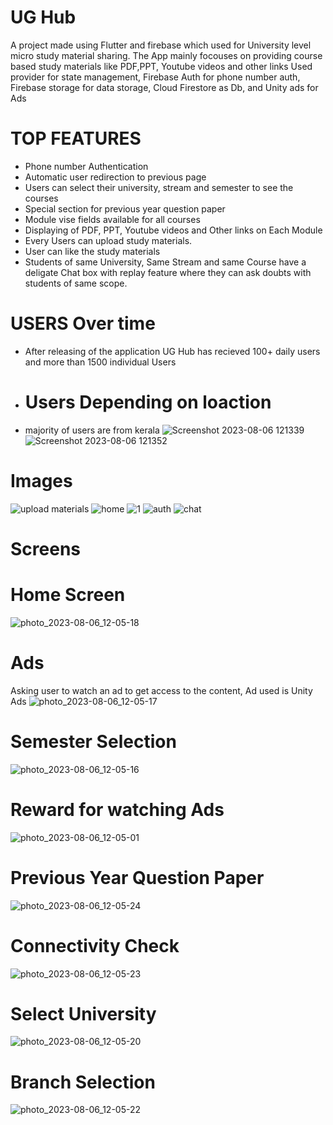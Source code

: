 # UG Hub

A project made using Flutter and firebase which used for University level micro study material sharing. The App mainly focouses on providing course based study materials like PDF,PPT, Youtube videos and other links Used provider for state management, Firebase Auth for phone number auth, Firebase storage for data storage, Cloud Firestore as Db, and Unity ads for Ads

#  TOP FEATURES

- Phone number Authentication
- Automatic user redirection to previous page
- Users can select their university, stream and semester to see the courses
- Special section for previous year question paper
- Module vise fields available for all courses
- Displaying of PDF, PPT, Youtube videos and Other links on Each Module
- Every Users can upload study materials.
- User can like the study materials
- Students of same University, Same Stream and same Course have a deligate Chat box with replay feature where they can ask doubts with students of same scope.

 # USERS Over time
 - After releasing of the application UG Hub has recieved 100+ daily users and more than 1500 individual Users
 - # Users Depending on loaction
 - majority of users are from kerala
![Screenshot 2023-08-06 121339](https://github.com/joe-l-mathew/UG-HUB/assets/84284015/12f96e0e-8aa5-46f1-958c-7d255065d2f0)
![Screenshot 2023-08-06 121352](https://github.com/joe-l-mathew/UG-HUB/assets/84284015/79310723-41ad-4f7d-8675-7a1b046b6fa1)

  #  Images

  ![upload materials](https://github.com/joe-l-mathew/UG-HUB/assets/84284015/647f57c9-d24f-4b5c-9a00-7836b68b3dc8)
![home](https://github.com/joe-l-mathew/UG-HUB/assets/84284015/43540ba5-67c4-42ed-a2a7-289fc689c0ab)
![1](https://github.com/joe-l-mathew/UG-HUB/assets/84284015/86207288-74b6-4ddd-b1b9-dea114a67452)
![auth](https://github.com/joe-l-mathew/UG-HUB/assets/84284015/8a4b9d9e-42dd-4669-8865-f795f053645c)
![chat](https://github.com/joe-l-mathew/UG-HUB/assets/84284015/f6cc1fb8-d229-4036-aef9-3e1f8a5923a7)

# Screens

# Home Screen
![photo_2023-08-06_12-05-18](https://github.com/joe-l-mathew/UG-HUB/assets/84284015/4e1b477e-e335-45ae-9f1e-5f7562cce4b3)
# Ads
Asking user to watch an ad to get access to the content, Ad used is Unity Ads
![photo_2023-08-06_12-05-17](https://github.com/joe-l-mathew/UG-HUB/assets/84284015/d895f14f-42a1-469a-afe9-09d3fa0f7a21)
# Semester Selection
![photo_2023-08-06_12-05-16](https://github.com/joe-l-mathew/UG-HUB/assets/84284015/f65b56fa-ee7c-476f-b4f0-8e26c62dc43b)
# Reward for watching Ads
![photo_2023-08-06_12-05-01](https://github.com/joe-l-mathew/UG-HUB/assets/84284015/7cce6e5d-df49-4ab2-9beb-d31e4aae4f6e)
# Previous Year Question Paper
![photo_2023-08-06_12-05-24](https://github.com/joe-l-mathew/UG-HUB/assets/84284015/dc31b23e-a76f-4f99-a3ba-a51b0776d53c)
# Connectivity Check
![photo_2023-08-06_12-05-23](https://github.com/joe-l-mathew/UG-HUB/assets/84284015/08d04b55-dd21-47eb-8a25-912e9d1592b3)
# Select University
![photo_2023-08-06_12-05-20](https://github.com/joe-l-mathew/UG-HUB/assets/84284015/dfe2bfcb-257b-49f1-a7ad-06f3ab3d28fe)
# Branch Selection
![photo_2023-08-06_12-05-22](https://github.com/joe-l-mathew/UG-HUB/assets/84284015/a49331ce-e907-404a-8ed3-588325763e5a)




